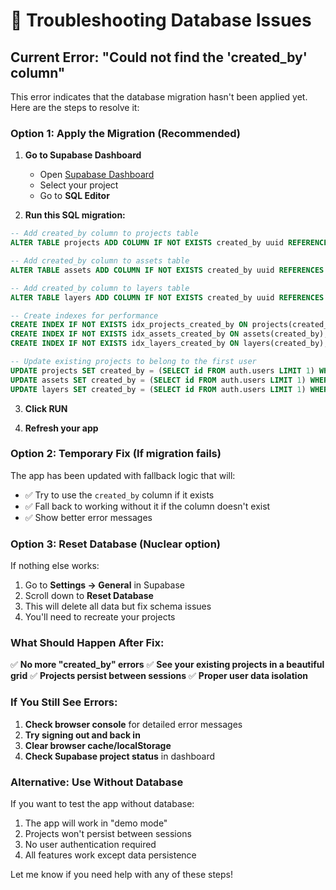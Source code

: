 # 🔧 Troubleshooting Database Issues

## Current Error: "Could not find the 'created_by' column"

This error indicates that the database migration hasn't been applied yet. Here are the steps to resolve it:

### Option 1: Apply the Migration (Recommended)

1. **Go to Supabase Dashboard**
   - Open [Supabase Dashboard](https://supabase.com/dashboard)
   - Select your project
   - Go to **SQL Editor**

2. **Run this SQL migration:**

```sql
-- Add created_by column to projects table
ALTER TABLE projects ADD COLUMN IF NOT EXISTS created_by uuid REFERENCES auth.users(id) ON DELETE CASCADE;

-- Add created_by column to assets table  
ALTER TABLE assets ADD COLUMN IF NOT EXISTS created_by uuid REFERENCES auth.users(id) ON DELETE CASCADE;

-- Add created_by column to layers table
ALTER TABLE layers ADD COLUMN IF NOT EXISTS created_by uuid REFERENCES auth.users(id) ON DELETE CASCADE;

-- Create indexes for performance
CREATE INDEX IF NOT EXISTS idx_projects_created_by ON projects(created_by);
CREATE INDEX IF NOT EXISTS idx_assets_created_by ON assets(created_by);
CREATE INDEX IF NOT EXISTS idx_layers_created_by ON layers(created_by);

-- Update existing projects to belong to the first user
UPDATE projects SET created_by = (SELECT id FROM auth.users LIMIT 1) WHERE created_by IS NULL;
UPDATE assets SET created_by = (SELECT id FROM auth.users LIMIT 1) WHERE created_by IS NULL;
UPDATE layers SET created_by = (SELECT id FROM auth.users LIMIT 1) WHERE created_by IS NULL;
```

3. **Click RUN**

4. **Refresh your app**

### Option 2: Temporary Fix (If migration fails)

The app has been updated with fallback logic that will:
- ✅ Try to use the `created_by` column if it exists
- ✅ Fall back to working without it if the column doesn't exist
- ✅ Show better error messages

### Option 3: Reset Database (Nuclear option)

If nothing else works:

1. Go to **Settings → General** in Supabase
2. Scroll down to **Reset Database**
3. This will delete all data but fix schema issues
4. You'll need to recreate your projects

### What Should Happen After Fix:

✅ **No more "created_by" errors**
✅ **See your existing projects in a beautiful grid**
✅ **Projects persist between sessions**
✅ **Proper user data isolation**

### If You Still See Errors:

1. **Check browser console** for detailed error messages
2. **Try signing out and back in**
3. **Clear browser cache/localStorage**
4. **Check Supabase project status** in dashboard

### Alternative: Use Without Database

If you want to test the app without database:
1. The app will work in "demo mode"
2. Projects won't persist between sessions
3. No user authentication required
4. All features work except data persistence

Let me know if you need help with any of these steps!